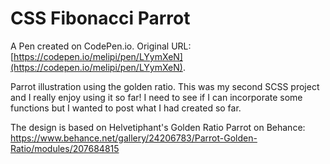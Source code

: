 # CSS Fibonacci Parrot

A Pen created on CodePen.io. Original URL: [https://codepen.io/melipi/pen/LYymXeN](https://codepen.io/melipi/pen/LYymXeN).

Parrot illustration using the golden ratio. This was my second SCSS project and I really enjoy using it so far! I need to see if I can incorporate some functions but I wanted to post what I had created so far.

The design is based on Helvetiphant's Golden Ratio Parrot on Behance:
https://www.behance.net/gallery/24206783/Parrot-Golden-Ratio/modules/207684815
